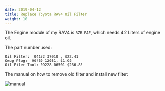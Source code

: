 ```yaml
---
date: 2019-04-12
title: Replace Toyota RAV4 Oil Filter
weight: 10
---
```


The Engine module of my RAV4 is `3ZR-FAE`, which needs 4.2 Liters of engine oil.

The part number used:

    Oil Filter:  04152 37010 , $22.41
    Smug Plug:  90430 12031, $1.98
    Oil Filer Tool: 09228 06501 $236.83


The manual on how to remove old filter and install new filter:


![manual](/img/rav4-oil-fiter-replacement.jpeg)
